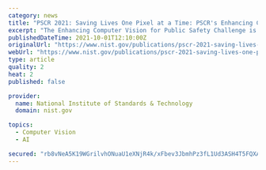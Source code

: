 ```yaml
---
category: news
title: "PSCR 2021: Saving Lives One Pixel at a Time: PSCR's Enhancing Computer Vision for Public Safety Challenge"
excerpt: "The Enhancing Computer Vision for Public Safety Challenge is an open innovation competition from NIST PSCR focused on advancing the capacity of no-reference (NR"
publishedDateTime: 2021-10-01T12:10:00Z
originalUrl: "https://www.nist.gov/publications/pscr-2021-saving-lives-one-pixel-time-pscrs-enhancing-computer-vision-public-safety"
webUrl: "https://www.nist.gov/publications/pscr-2021-saving-lives-one-pixel-time-pscrs-enhancing-computer-vision-public-safety"
type: article
quality: 2
heat: 2
published: false

provider:
  name: National Institute of Standards & Technology
  domain: nist.gov

topics:
  - Computer Vision
  - AI

secured: "rb8vNeA5K19WGrilvhONuaU1eXNjR4k/xFbev3JbmhPz3fL1Ud3ASH4T5FQXAR4Zh+158f2fEY050iZ6IWE+PaD9ceR2HV6AzsG62q0Lok9vDcoWi1tqsRORVnXUH38NbwvU+5qEDWjr7f5AzHLKV1CRUxr8ZTOCjS/mkuOaHoqmso7r4FQzvGLCU3BS/LglVw23nWoG75t+X2hkwIWfqNw2/ebBR/z0bOkyorLIK0Vhzo7qZJbGxIX1r90tQs1dAKUKempNBzKduIyLAav3cPEPbLWgXq6qFwXPPfwR2DnDCCKa9ojckWaqAnQnrw52hvhowa2TC52SYEZHwb2mqdOw53GN5ZNURQ27suKKKgA=;LhCxyucRFnkSDXnVDMKgWw=="
---
```


